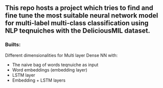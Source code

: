 ## This repo hosts a project which tries to find and fine tune the most suitable neural network model for multi-label multi-class classification using NLP teqnuiches with the DeliciousMIL dataset.

### Builts:
Different dimensionalities for Multi layer Dense NN with:
- The naive bag of words teqnuiche as input
- Word embeddings (embedding layer)
- LSTM layer
- Embedding + LSTM layers
